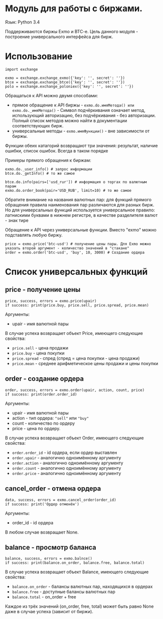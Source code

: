 # Модуль для работы с биржами.

Язык: Python 3.4 

Поддерживаются биржы Exmo и BTC-e. Цель данного модуля - построение универсального интерфейса для бирж.

# Использование

```
import exchange

exmo = exchange.exchange_exmo({'key': '', secret': ''})
btce = exchange.exchange_btce({'key': '', secret': ''})
polo = exchange.exchange_poloniex({'key': '', secret': ''})
```

Обращаться к API можно двумя способами:
- прямое обращение к API биржы - ```exmo.do.имяМетода() или exmo.do._имяМетода()``` - Символ подчёркивания означает метод, использующий авторизацию, без подчёркивания - без авторизации. Полный список методов можно найти в документации соответствующих бирж.
- универсальные методы - ```exmo.имяФункции()``` - вне зависимости от биржы.

Функции обеих катагорий возвращают три значения: результат, наличие ошибки, список ошибок. Всегда в таком порядке

Примеры прямого обращения к биржам:
```
exmo.do._user_info() # запрос информации 
btce.do._getInfo() # то же самое

btce.do.info(pairs=['usd_rur']) # информация о торгах по валютным парам
exmo.do.order_book(pair='USD_RUB', limit=10) # то же самое
```

Обратите внимание на названия валютных пар: для функций прямого обращения правила наименования пар различаются для разных бирж. Но для универсальных функций используется универсальное правило: латнискими буквами в нижнем регистре, в качестве разделителя валют - знак тире

Обращение к API через универсальные функции. Вместо "exmo" можно подставлять любую биржу.

```
price = exmo.price('btc-usd') # получение цены пары. Для Exmo можно указать второй аргумент - количество значений в "стакане"
order = exmo.order('btc-usd', 'buy', 10, 3000) # Создание ордера
```

# Список универсальных функций

## price - получение цены

```
price, success, errors = exmo.price(upair)
if success: print(price.buy, price.sell, price.spread, price.mean)
```

Аргументы:
- upair - имя валютной пары


В случае успеха возвращает объект Price, имеющего следующие свойства:
- ```price.sell``` - цена продажи
- ```price.buy``` - цена покупки
- ```price.spread``` - спред (спред = цена покупки - цена продажи)
- ```price.mean``` - среднее арифметическое цены продажи и цены покупки

## order - создание ордера

```
order, success, errors = exmo.order(upair, action, count, price)
if success: print(order.order_id)
```

Аргументы:
- upair - имя валютной пары
- action - тип ордера: ```"sell"``` или ```"buy"```
- count - количество по ордеру
- price - цена по ордеру.

 
В случае успеха возвращает объект Order, имеющего следующие свойства:
- ```order.order_id``` - id ордера, если ордер выставлен
- ```order.upair``` - аналогично одноимённому аргументу
- ```order.action``` - аналогично одноимённому аргументу
- ```order.count``` - аналогично одноимённому аргументу
- ```order.price``` - аналогично одноимённому аргументу

## cancel_order - отмена ордера 

```
data, success, errors = exmo.cancel_order(order_id)
if success: print('Ордер отменён')
```

Аргументы:
- order_id - id ордера

 
В любом случае возвращает None.

## balance - просмотр баланса

```
balance, success, errors = exmo.balnce()
if success: print(balance.on_order, balance.free, balance.total)
```

В случае успеха возвращает объект Balance, имеющего следующие свойства:
- ```balance.on_order``` - балансы валютных пар, находящихся в ордерах
- ```balance.free``` - доступные балансы валютных пар
- ```balance.total``` - on_order + free

Каждое из трёх значений (on_order, free, total) может быть равно None даже в случае успеха (зависит от биржи).
